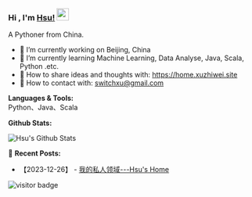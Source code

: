 <!--
**HsuChihwei/HsuChihwei** is a ✨ _special_ ✨ repository because its `README.md` (this file) appears on your GitHub profile.

Here are some ideas to get you started:

- 🔭 I’m currently working on ...
- 🌱 I’m currently learning ...
- 👯 I’m looking to collaborate on ...
- 🤔 I’m looking for help with ...
- 💬 Ask me about ...
- 📫 How to reach me: ...
- 😄 Pronouns: ...
- ⚡ Fun fact: ...
-->
### Hi , I'm [Hsu!](https://home.xuzhiwei.site) <img src="https://media.giphy.com/media/hvRJCLFzcasrR4ia7z/giphy.gif" width="25px">

A Pythoner from China.

- 🔭 I’m currently working on Beijing, China
- 🌱 I’m currently learning  Machine Learning, Data Analyse, Java, Scala, Python .etc.
- 👯 How to share ideas and thoughts with: https://home.xuzhiwei.site
- 💬 How to contact with: switchxu@gmail.com

**Languages & Tools:**  
Python、Java、Scala

**Github Stats:** 

![Hsu's Github Stats](https://github-readme-stats.vercel.app/api?username=hsuchihwei&show_icons=true)

📕 **Recent Posts:**
* 【2023-12-26】 - [我的私人领域---Hsu's Home](https://www.notion.so/xzw/Hsu-s-Home-319844c4c77149c9b57e7ec40986c7a6)

<p  align="left">
<img src="https://visitor-badge.laobi.icu/badge?page_id=hsuchihwei.hsuchihwei" alt="visitor badge"/>       
</p>
